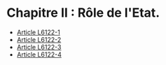 # Chapitre II : Rôle de l'Etat.

* [Article L6122-1](./LEGIARTI000031086129.md)
* [Article L6122-2](./LEGIARTI000031843532.md)
* [Article L6122-3](./LEGIARTI000006903987.md)
* [Article L6122-4](./LEGIARTI000022234976.md)
